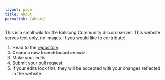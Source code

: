 ```yaml
---
layout: page
title: About
permalink: /about/
---
```

This is a small wiki for the Balisong Community discord server. This website serves text only, no images. If you would like to contribute:

1. Head to the [repository](https://github.com/bc-discord/bc-discord.github.io).
2. Create a new branch based on `main`.
3. Make your edits.
4. Submit your pull request.
5. If your edits look fine, they will be accepted with your changes reflected in the website.